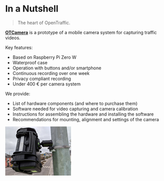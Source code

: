 # In a Nutshell

> The heart of OpenTraffic.

[**OTCamera**](https://github.com/OpenTrafficCam/OTCamera) is a prototype of a mobile camera system for capturing traffic videos.

Key features:

* Based on Raspberry Pi Zero W
* Waterproof case
* Operation with buttons and/or smartphone
* Continuous recording over one week
* Privacy compliant recording
* Under 400 € per camera system

We provide:

* List of hardware components (and where to purchase them)
* Software needed for video capturing and camera calibration
* Instructions for assembling the hardware and installing the software
* Recommendations for mounting, alignment and settings of the camera

![OTCamera](OTCamera.png)
